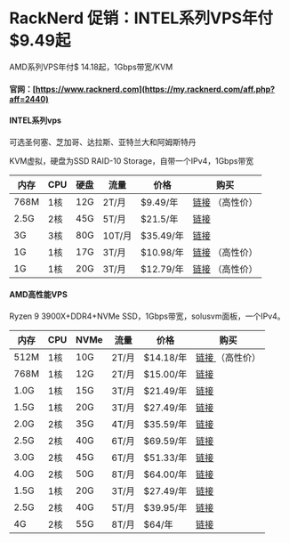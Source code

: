 # RackNerd 促销：INTEL系列VPS年付$9.49起

AMD系列VPS年付$ 14.18起，1Gbps带宽/KVM

#### 官网：[https://www.racknerd.com](https://my.racknerd.com/aff.php?aff=2440)

#### INTEL系列vps

可选圣何塞、芝加哥、达拉斯、亚特兰大和阿姆斯特丹

KVM虚拟，硬盘为SSD RAID-10 Storage，自带一个IPv4，1Gbps带宽



| **内存** | **CPU** | **硬盘** | **流量** | **价格**  | **购买**                                                    |
| -------- | ------- | -------- | -------- | --------- | ----------------------------------------------------------- |
| 768M     | 1核     | 12G      | 2T/月    | $9.49/年  | [链接](https://my.racknerd.com/aff.php?aff=2440&pid=476) （高性价） |
| 2.5G     | 2核     | 45G      | 5T/月    | $21.5/年  | [链接](https://my.racknerd.com/aff.php?aff=2440&pid=477) |
| 3G       | 3核     | 80G      | 10T/月   | $35.49/年 | [链接](https://my.racknerd.com/aff.php?aff=2440&pid=478) |
| 1G   | 1核  | 17G  | 3T/月 | $10.98/年 | [链接](https://my.racknerd.com/aff.php?aff=2440&pid=358) （高性价） |
| 1G   | 1核  | 20G  | 3T/月 | $12.79/年 | [链接](https://my.racknerd.com/aff.php?aff=2440&pid=498) （高性价） |

#### AMD高性能VPS

Ryzen 9 3900X+DDR4+NVMe SSD，1Gbps带宽，solusvm面板，一个IPv4。


| **内存** | **CPU** | **NVMe** | **流量** | **价格**  | **购买**                                                     |
| -------- | ------- | -------- | -------- | --------- | ------------------------------------------------------------ |
| 512M     | 1核     | 10G      | 2T/月    | $14.18/年 | [链接 ](https://my.racknerd.com/aff.php?aff=2440&pid=461)（高性价） |
| 768M     | 1核     | 12G      | 2T/月    | $15.00/年 | [链接](https://my.racknerd.com/aff.php?aff=2440&pid=499)     |
| 1.0G     | 1核     | 15G      | 3T/月    | $21.49/年 | [链接](https://my.racknerd.com/aff.php?aff=2440&pid=462)     |
| 1.5G     | 1核     | 20G      | 3T/月    | $27.49/年 | [链接](https://my.racknerd.com/aff.php?aff=2440&pid=479)     |
| 2.0G     | 2核     | 35G      | 4T/月    | $35.59/年 | [链接](https://my.racknerd.com/aff.php?aff=2440&pid=463)     |
| 2.5G     | 2核     | 40G      | 6T/月    | $69.59/年 | [链接](https://my.racknerd.com/aff.php?aff=2440&pid=309)     |
| 3.0G     | 2核     | 45G      | 6T/月    | $51.33/年 | [链接](https://my.racknerd.com/aff.php?aff=2440&pid=464)     |
| 4.0G     | 2核     | 50G      | 8T/月    | $64.00/年 | [链接](https://my.racknerd.com/aff.php?aff=2440&pid=481)     |
| 1.5G     | 1核     | 20G      | 3T/月    | $27.49/年 | [链接](https://my.racknerd.com/aff.php?aff=2440&pid=479)     |
| 2.5G     | 2核     | 40G      | 5T/月    | $39.95/年 | [链接](https://my.racknerd.com/aff.php?aff=2440&pid=480)     |
| 4G       | 2核     | 55G      | 8T/月    | $64/年    | [链接](https://my.racknerd.com/aff.php?aff=2440&pid=481)     |